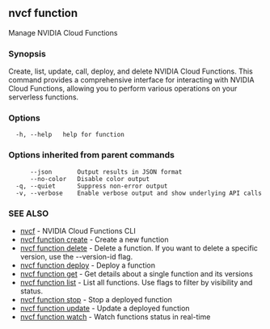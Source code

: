 ## nvcf function

Manage NVIDIA Cloud Functions

### Synopsis

Create, list, update, call, deploy, and delete NVIDIA Cloud Functions. 
This command provides a comprehensive interface for interacting with 
NVIDIA Cloud Functions, allowing you to perform various operations 
on your serverless functions.

### Options

```
  -h, --help   help for function
```

### Options inherited from parent commands

```
      --json       Output results in JSON format
      --no-color   Disable color output
  -q, --quiet      Suppress non-error output
  -v, --verbose    Enable verbose output and show underlying API calls
```

### SEE ALSO

* [nvcf](nvcf.md)	 - NVIDIA Cloud Functions CLI
* [nvcf function create](nvcf_function_create.md)	 - Create a new function
* [nvcf function delete](nvcf_function_delete.md)	 - Delete a function. If you want to delete a specific version, use the --version-id flag.
* [nvcf function deploy](nvcf_function_deploy.md)	 - Deploy a function
* [nvcf function get](nvcf_function_get.md)	 - Get details about a single function and its versions
* [nvcf function list](nvcf_function_list.md)	 - List all functions. Use flags to filter by visibility and status.
* [nvcf function stop](nvcf_function_stop.md)	 - Stop a deployed function
* [nvcf function update](nvcf_function_update.md)	 - Update a deployed function
* [nvcf function watch](nvcf_function_watch.md)	 - Watch functions status in real-time

